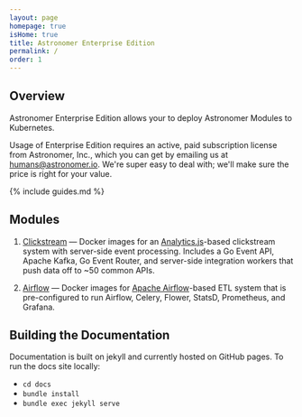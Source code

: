 ```yaml
---
layout: page
homepage: true
isHome: true
title: Astronomer Enterprise Edition
permalink: /
order: 1
---
```


## Overview
Astronomer Enterprise Edition allows your to deploy
Astronomer Modules to Kubernetes.

Usage of Enterprise Edition requires
an active, paid subscription license from Astronomer, Inc., which you can get
by emailing us at [humans@astronomer.io](mailto:humans@astronomer.io).
We're super easy to deal with; we'll make
sure the price is right for your value.

{% include guides.md %}

## Modules

1. [Clickstream](/clickstream) — Docker images for an
[Analytics.js](https://github.com/segmentio/analytics.js)-based
clickstream system with server-side event processing. Includes a
Go Event API, Apache Kafka, Go Event Router, and server-side
integration workers that push data off to ~50 common APIs.

2. [Airflow](/airflow) — Docker images for
[Apache Airflow](https://airflow.apache.org/)-based ETL system
that is pre-configured to run Airflow, Celery, Flower, StatsD,
Prometheus, and Grafana.

## Building the Documentation
Documentation is built on jekyll and currently hosted on GitHub
pages. To run the docs site locally:

- `cd docs`
- `bundle install`
- `bundle exec jekyll serve`
